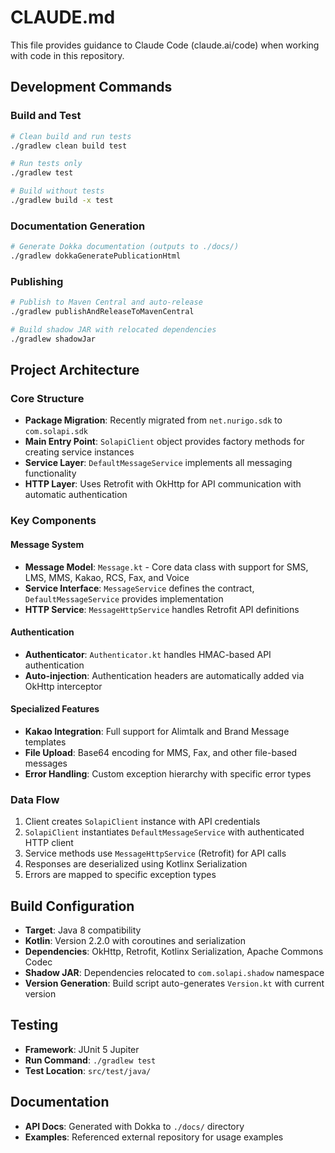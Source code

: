 # CLAUDE.md

This file provides guidance to Claude Code (claude.ai/code) when working with code in this repository.

## Development Commands

### Build and Test
```bash
# Clean build and run tests
./gradlew clean build test

# Run tests only
./gradlew test

# Build without tests
./gradlew build -x test
```

### Documentation Generation
```bash
# Generate Dokka documentation (outputs to ./docs/)
./gradlew dokkaGeneratePublicationHtml
```

### Publishing
```bash
# Publish to Maven Central and auto-release
./gradlew publishAndReleaseToMavenCentral

# Build shadow JAR with relocated dependencies
./gradlew shadowJar
```

## Project Architecture

### Core Structure
- **Package Migration**: Recently migrated from `net.nurigo.sdk` to `com.solapi.sdk`
- **Main Entry Point**: `SolapiClient` object provides factory methods for creating service instances
- **Service Layer**: `DefaultMessageService` implements all messaging functionality
- **HTTP Layer**: Uses Retrofit with OkHttp for API communication with automatic authentication

### Key Components

#### Message System
- **Message Model**: `Message.kt` - Core data class with support for SMS, LMS, MMS, Kakao, RCS, Fax, and Voice
- **Service Interface**: `MessageService` defines the contract, `DefaultMessageService` provides implementation
- **HTTP Service**: `MessageHttpService` handles Retrofit API definitions

#### Authentication
- **Authenticator**: `Authenticator.kt` handles HMAC-based API authentication
- **Auto-injection**: Authentication headers are automatically added via OkHttp interceptor

#### Specialized Features
- **Kakao Integration**: Full support for Alimtalk and Brand Message templates
- **File Upload**: Base64 encoding for MMS, Fax, and other file-based messages
- **Error Handling**: Custom exception hierarchy with specific error types

### Data Flow
1. Client creates `SolapiClient` instance with API credentials
2. `SolapiClient` instantiates `DefaultMessageService` with authenticated HTTP client
3. Service methods use `MessageHttpService` (Retrofit) for API calls
4. Responses are deserialized using Kotlinx Serialization
5. Errors are mapped to specific exception types

## Build Configuration
- **Target**: Java 8 compatibility
- **Kotlin**: Version 2.2.0 with coroutines and serialization
- **Dependencies**: OkHttp, Retrofit, Kotlinx Serialization, Apache Commons Codec
- **Shadow JAR**: Dependencies relocated to `com.solapi.shadow` namespace
- **Version Generation**: Build script auto-generates `Version.kt` with current version

## Testing
- **Framework**: JUnit 5 Jupiter
- **Run Command**: `./gradlew test`
- **Test Location**: `src/test/java/`

## Documentation
- **API Docs**: Generated with Dokka to `./docs/` directory
- **Examples**: Referenced external repository for usage examples